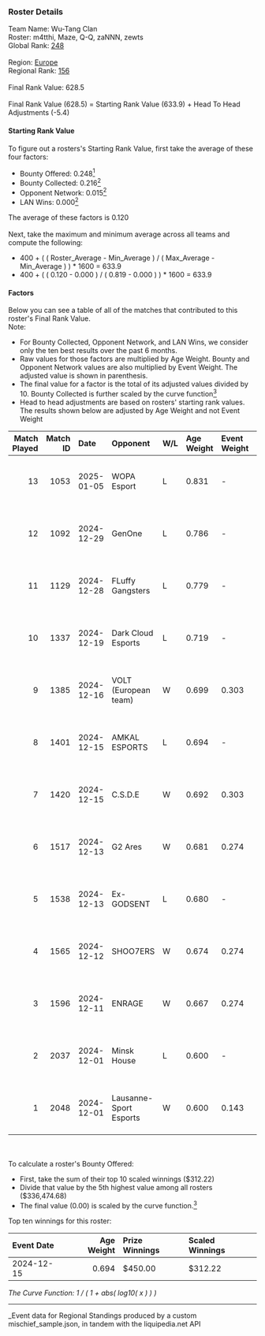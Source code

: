 ### Roster Details<br />
Team Name: Wu-Tang Clan<br />
Roster: m4tthi, Maze, Q-Q, zaNNN, zewts<br />
Global Rank: [248](../../standings_global_2025_03_01.md)<br />
<br />
Region: [Europe]( ../../standings_europe_2025_03_01.md)<br />
Regional Rank: [156]( ../../standings_europe_2025_03_01.md)<br />
<br />
Final Rank Value:  628.5<br />
<br />
Final Rank Value (628.5) = Starting Rank Value (633.9) + Head To Head Adjustments (-5.4)<br />

#### Starting Rank Value<br />
To figure out a rosters's Starting Rank Value, first take the average of these four factors:<br />
- Bounty Offered: 0.248[<sup>1</sup>](#table2)
- Bounty Collected: 0.216[<sup>2</sup>](#table1)
- Opponent Network: 0.015[<sup>2</sup>](#table1)
- LAN Wins: 0.000[<sup>2</sup>](#table1)

The average of these factors is 0.120<br />
<br />
Next, take the maximum and minimum average across all teams and compute the following:<br />
- 400 + ( ( Roster_Average - Min_Average ) / ( Max_Average - Min_Average ) ) * 1600 = 633.9
- 400 + ( ( 0.120 - 0.000 ) / ( 0.819 - 0.000 ) ) * 1600 = 633.9


#### Factors<br />
Below you can see a table of all of the matches that contributed to this roster's Final Rank Value.<br />
Note:<br />

- For Bounty Collected, Opponent Network, and LAN Wins, we consider only the ten best results over the past 6 months.
- Raw values for those factors are multiplied by Age Weight. Bounty and Opponent Network values are also multiplied by Event Weight. The adjusted value is shown in parenthesis.
- The final value for a factor is the total of its adjusted values divided by 10. Bounty Collected is further scaled by the curve function[<sup>3</sup>](#curveFunction)
- Head to head adjustments are based on rosters' starting rank values. The results shown below are adjusted by Age Weight and not Event Weight
<span id="table1"></span><br />


| Match Played | Match ID | Date       | Opponent               | W/L | Age Weight | Event Weight | Bounty Collected | Opponent Network | LAN Wins  | H2H Adj. | Roster                               |
| -: | -: | :- | :- | :- | :- | :- | :- | :- | :- | -: | :- |
|           13 |     1053 | 2025-01-05 | WOPA Esport            | L   | 0.831      | -            | -                | -                | -         |    -7.52 | m4tthi, Maze, Q-Q, zaNNN, zewts      |
|           12 |     1092 | 2024-12-29 | GenOne                 | L   | 0.786      | -            | -                | -                | -         |    -8.48 | m4tthi, Maze, Q-Q, zaNNN, zewts      |
|           11 |     1129 | 2024-12-28 | FLuffy Gangsters       | L   | 0.779      | -            | -                | -                | -         |    -9.68 | m4tthi, Maze, Q-Q, zaNNN, zewts      |
|           10 |     1337 | 2024-12-19 | Dark Cloud Esports     | L   | 0.719      | -            | -                | -                | -         |    -7.19 | m4tthi, Maze, Q-Q, SeBreeZe, zewts   |
|            9 |     1385 | 2024-12-16 | VOLT (European team)   | W   | 0.699      | 0.303        | 0.003 (0.001)    | 0.195 (0.041)    | 0 (0.000) |    12.07 | m4tthi, Maze, Q-Q, SeBreeZe, zewts   |
|            8 |     1401 | 2024-12-15 | AMKAL ESPORTS          | L   | 0.694      | -            | -                | -                | -         |    -7.88 | Maze, Q-Q, SeBreeZe, woozzzi, zewts  |
|            7 |     1420 | 2024-12-15 | C.S.D.E                | W   | 0.692      | 0.303        | 0.006 (0.001)    | 0.184 (0.039)    | 0 (0.000) |    11.75 | m4tthi, MahaR, Maze, Q-Q, T4gg3D     |
|            6 |     1517 | 2024-12-13 | G2 Ares                | W   | 0.681      | 0.274        | 0.001 (0.000)    | 0.125 (0.023)    | 0 (0.000) |    10.87 | Maze, Q-Q, SeBreeZe, woozzzi, zewts  |
|            5 |     1538 | 2024-12-13 | Ex-GODSENT             | L   | 0.680      | -            | -                | -                | -         |   -14.32 | m4tthi, MahaR, Maze, SeBreeZe, zewts |
|            4 |     1565 | 2024-12-12 | SHOO7ERS               | W   | 0.674      | 0.274        | 0.001 (0.000)    | 0.142 (0.026)    | 0 (0.000) |    13.79 | Maze, Q-Q, SeBreeZe, woozzzi, zewts  |
|            3 |     1596 | 2024-12-11 | ENRAGE                 | W   | 0.667      | 0.274        | 0.000 (0.000)    | 0.111 (0.020)    | 0 (0.000) |    10.21 | Maze, Q-Q, SeBreeZe, woozzzi, zewts  |
|            2 |     2037 | 2024-12-01 | Minsk House            | L   | 0.600      | -            | -                | -                | -         |   -13.02 | Maze, Q-Q, SeBreeZe, woozzzi, zewts  |
|            1 |     2048 | 2024-12-01 | Lausanne-Sport Esports | W   | 0.600      | 0.143        | 0.000 (0.000)    | 0.000 (0.000)    | 0 (0.000) |     3.97 | Maze, Q-Q, SeBreeZe, woozzzi, zewts  |

<br />
<span id="table2"></span><br />
To calculate a roster's Bounty Offered:<br />

- First, take the sum of their top 10 scaled winnings ($312.22)
- Divide that value by the 5th highest value among all rosters ($336,474.68)
- The final value (0.00) is scaled by the curve function.[<sup>3</sup>](#curveFunction)

Top ten winnings for this roster:<br />

| Event Date | Age Weight | Prize Winnings | Scaled Winnings |
| :- | -: | :- | :- |
| 2024-12-15 |      0.694 | $450.00        | $312.22         |


<span id="curveFunction"></span>_The Curve Function: 1 / ( 1 + abs( log10( x ) ) )_<br />

---
_Event data for Regional Standings produced by a custom mischief_sample.json, in tandem with the liquipedia.net API<br />
